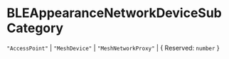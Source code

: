 # **BLEAppearanceNetworkDeviceSubCategory**
`"AccessPoint"` | `"MeshDevice"` | `"MeshNetworkProxy"` | {
  Reserved: `number`
}